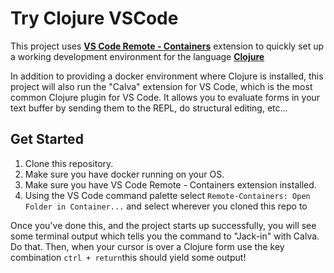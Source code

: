 # Try Clojure VSCode

This project uses **[VS Code Remote - Containers](https://aka.ms/vscode-remote/containers)** extension to quickly set up a working development environment for the language **[Clojure](https://clojure.org/)**

In addition to providing a docker environment where Clojure is installed, this project will also run the "Calva" extension for VS Code, which is the most common Clojure plugin for VS Code. It allows you to evaluate forms in your text buffer by sending them to the REPL, do structural editing, etc...

## Get Started

1. Clone this repository.
2. Make sure you have docker running on your OS.
3. Make sure you have VS Code Remote - Containers extension installed.
4. Using the VS Code command palette select `Remote-Containers: Open Folder in Container...` and select wherever you cloned this repo to

Once you've done this, and the project starts up successfully, you will see some terminal output which tells you the command to "Jack-in" with Calva. Do that. Then, when your cursor is over a Clojure form use the key combination `ctrl + return`this should yield some output!
